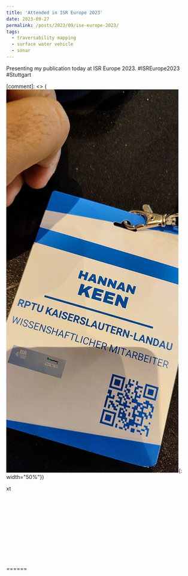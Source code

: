 ```yaml
---
title: 'Attended in ISR Europe 2023'
date: 2023-09-27
permalink: /posts/2023/09/ise-europe-2023/
tags:
  - traversability mapping
  - surface water vehicle
  - sonar
---
```


Presenting my publication today at ISR Europe 2023. #ISREurope2023 #Stuttgart

[comment]: <> (![Alt text](/images/1695816202724.jpeg){: width="50%"})

<div style="width:300px; height:200px; overflow:hidden;">
  <img src="](/images/1695816202724.jpeg" alt="Alt text" style="width:400px; height:auto; margin-left:-50px;">
</div>

======
